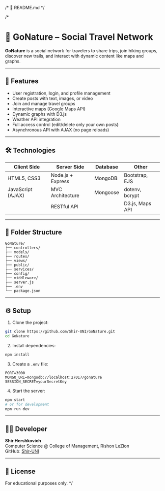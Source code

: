 /* 📄 README.md */

/*
# 🌿 GoNature – Social Travel Network

**GoNature** is a social network for travelers to share trips, join hiking groups, discover new trails, and interact with dynamic content like maps and graphs.

---

## 🚀 Features
- User registration, login, and profile management
- Create posts with text, images, or video
- Join and manage travel groups
- Interactive maps (Google Maps API)
- Dynamic graphs with D3.js
- Weather API integration
- Full access control (edit/delete only your own posts)
- Asynchronous API with AJAX (no page reloads)

---

## 🛠️ Technologies
| Client Side        | Server Side         | Database     | Other              |
|--------------------|----------------------|--------------|--------------------|
| HTML5, CSS3        | Node.js + Express    | MongoDB      | Bootstrap, EJS     |
| JavaScript (AJAX)  | MVC Architecture     | Mongoose     | dotenv, bcrypt     |
|                    | RESTful API          |              | D3.js, Maps API    |

---

## 📂 Folder Structure

```
GoNature/
├── controllers/
├── models/
├── routes/
├── views/
├── public/
├── services/
├── config/
├── middleware/
├── server.js
├── .env
└── package.json
```

---

## ⚙️ Setup

1. Clone the project:
```bash
git clone https://github.com/Shir-UNI/GoNature.git
cd GoNature
```

2. Install dependencies:
```bash
npm install
```

3. Create a `.env` file:
```env
PORT=3000
MONGO_URI=mongodb://localhost:27017/gonature
SESSION_SECRET=yourSecretKey
```

4. Start the server:
```bash
npm start
# or for development
npm run dev
```

---

## 👩‍💻 Developer
**Shir Hershkovich**  
Computer Science @ College of Management, Rishon LeZion  
GitHub: [Shir-UNI](https://github.com/Shir-UNI)

---

## 🪪 License
For educational purposes only.
*/
